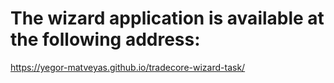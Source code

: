 # The wizard application is available at the following address:

https://yegor-matveyas.github.io/tradecore-wizard-task/
